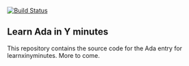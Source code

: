 [![Build Status](https://travis-ci.org/raph-amiard/learn-ada-in-y-minutes.svg?branch=master)](https://travis-ci.org/raph-amiard/learn-ada-in-y-minutes)

Learn Ada in Y minutes
----------------------

This repository contains the source code for the Ada entry for
learnxinyminutes. More to come.

